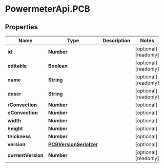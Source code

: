 # PowermeterApi.PCB

## Properties

Name | Type | Description | Notes
------------ | ------------- | ------------- | -------------
**id** | **Number** |  | [optional] [readonly] 
**editable** | **Boolean** |  | [optional] [readonly] 
**name** | **String** |  | [optional] [readonly] 
**descr** | **String** |  | [optional] [readonly] 
**rConvection** | **Number** |  | [optional] 
**cConvection** | **Number** |  | [optional] 
**width** | **Number** |  | [optional] 
**height** | **Number** |  | [optional] 
**thickness** | **Number** |  | [optional] 
**version** | [**PCBVersionSerialzer**](PCBVersionSerialzer.md) |  | [optional] 
**currentVersion** | **Number** |  | [optional] [readonly] 


